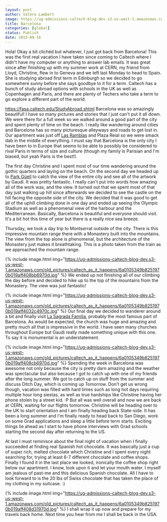 ```yaml
---
layout: post
author: Valère Lambert
image: https://ug-admissions-caltech-blog-dev.s3-us-west-1.amazonaws.com/old_pictures/caltech_as_it_happens/6a0105349b8251970b019aff40303b970c.jpg
title: Barcelona 
categories: [global]
status: Publish
date: 2013-09-16
---
```


Hola!
Okay a bit clichéd but whatever, I just got back from Barcelona! This was the first real vacation I have taken since coming to Caltech where I didn't have my computer or anything to answer lab emails. It was great since after finishing up with my summer work at CERN, my friend from Lloyd, Christine, flew in to Geneva and we left last Monday to head to Spain. She is studying abroad first term in Edinburgh so we decided to go somewhere sunny before she says goodbye to it for a term. Caltech has a bunch of study abroad options with schools in the UK as well as Copenhagen and Paris, and there are plenty of Techers who take a term to go explore a different part of the world.

https://fasa.caltech.edu/StudyAbroad.shtml
Barcelona was so amazingly beautiful! I have so many pictures and stories that I just can't put it all down. We were there for a full week so we walked around a good part of the city and spent plenty of time on the beach. I really like wandering around cities and Barcelona has so many picturesque alleyways and roads to get lost in. Our apartment was just off <a class="zem_slink" href="https://maps.google.com/maps?ll=41.3813888889,2.17305555556&amp;spn=0.01,0.01&amp;q=41.3813888889,2.17305555556 (La%20Rambla%2C%20Barcelona)&amp;t=h" rel="geolocation" target="_blank" title="La Rambla, Barcelona">Las Ramblas</a> and Plaza Reial so we were smack dab in the middle of everything. I must say that Barcelona is the only city I have been to in Europe that seems to be able to possibly be considered to rival Paris in terms of size and culture (though my family is Parisian and I'm biased, but yeah Paris is the best!).

The first day Christine and I spent most of our time wandering around the gothic quarters and laying on the beach. On the second day we headed up to <a class="zem_slink" href="https://maps.google.com/maps?ll=41.4136111111,2.15277777778&amp;spn=0.005,0.005&amp;q=41.4136111111,2.15277777778 (Park%20G%C3%BCell)&amp;t=h" rel="geolocation" target="_blank" title="Park Güell">Park Güell</a> to catch the view of the entire city and see all of the artwork by Gaudi. It was pretty fantastic. I really can't put into words how amazing all of the work was, and the view. 
It turned out that we spent most of that day just walking up hill since afterwards we decided to see the castle on the hill facing the opposite side of the city. We decided that it was good to get all of the uphill climbing done in one day and ended up seeing the Olympic Stadium as well as a phenomenal view of the harbour and the Mediterranean. Basically, Barcelona is beautiful and everyone should visit. It's a bit hot this time of year but there is a really nice sea breeze.

Thursday, we took a day trip to Montserrat outside of the city. There is this impressive mountain range there with a Monastery built into the mountains. The view from the top alone is phenomenal, but the architecture of the Monastery just makes it breathtaking. This is a photo taken from the train as we approached the mountain range.


{% include image.html img="https://ug-admissions-caltech-blog-dev.s3-us-west-1.amazonaws.com/old_pictures/caltech_as_it_happens/6a0105349b8251970b019aff408bb6970d.jpg" %}
We ended up not finishing all of our climbing the day before and decided to hike up to the top of the mountains from the Monastery. The view was just fantastic!


{% include image.html img="https://ug-admissions-caltech-blog-dev.s3-us-west-1.amazonaws.com/old_pictures/caltech_as_it_happens/6a0105349b8251970b019aff4032c4970c.jpg" %}
Our final day we decided to wanderer around a bit and finally visit <a class="zem_slink" href="https://maps.google.com/maps?ll=41.4036111111,2.17444444444&amp;spn=0.01,0.01&amp;q=41.4036111111,2.17444444444 (Sagrada%20Fam%C3%ADlia)&amp;t=h" rel="geolocation" target="_blank" title="Sagrada Família">La Sagrada Familia</a>, probably the most famous part of Barcelona. As would be expected, the church was huge and amazing and pretty much all that is impressive in the world. I have seen many churches throughout Europe but Gaudi really made something unique with this one. To say it is monumental is an understatement.


{% include image.html img="https://ug-admissions-caltech-blog-dev.s3-us-west-1.amazonaws.com/old_pictures/caltech_as_it_happens/6a0105349b8251970b019aff408cb6970d.jpg" %}
Spending the week in Barcelona was awesome not only because the city is pretty darn amazing and the weather was spectacular but also because I got to catch up with one of my friends after the long summer. We got to catch up on stuff from the summer and discuss Ditch Day, which is coming up Tomorrow. Don't get us wrong though, vacation was filled with hard times such as long hot days requiring multiple hour long siestas, as well as true hardships like Christine having her phone stolen by a street kid. :P
But all was well overall and now we are back at CERN, waiting for our flights tomorrow. Christine will be heading over to the UK to start orientation and I am finally heading back State-side. It has been a long summer and I'm finally ready to head back to San Diego, work on some Grad applications and sleep a little before term starts. Exciting things lie ahead as I start to have phone interviews with Grad schools starting the second day after returning to the US.

At last I must reminisce about the final night of vacation when I finally succeeded at finding real Spanish hot chocolate. It was basically just a cup of super rich, melted chocolate which Christine and I spent every night searching for, trying at least 6-7 different chocolate and coffee shops. Finally I found it in the last place we looked, ironically the coffee shop right below our apartment. I know, look upon it and let your mouth water. I myself am jealous of past-me and this delicious Spanish chocolate. All I have to look forward to is the 20 lbs of Swiss chocolate that has taken the place of my clothing in my suitcase. :)


{% include image.html img="https://ug-admissions-caltech-blog-dev.s3-us-west-1.amazonaws.com/old_pictures/caltech_as_it_happens/6a0105349b8251970b019aff408d31970d.jpg" %}
I shall wrap it up now and prepare for my travels back home. Next time you hear from me I shall be back in the USA.

